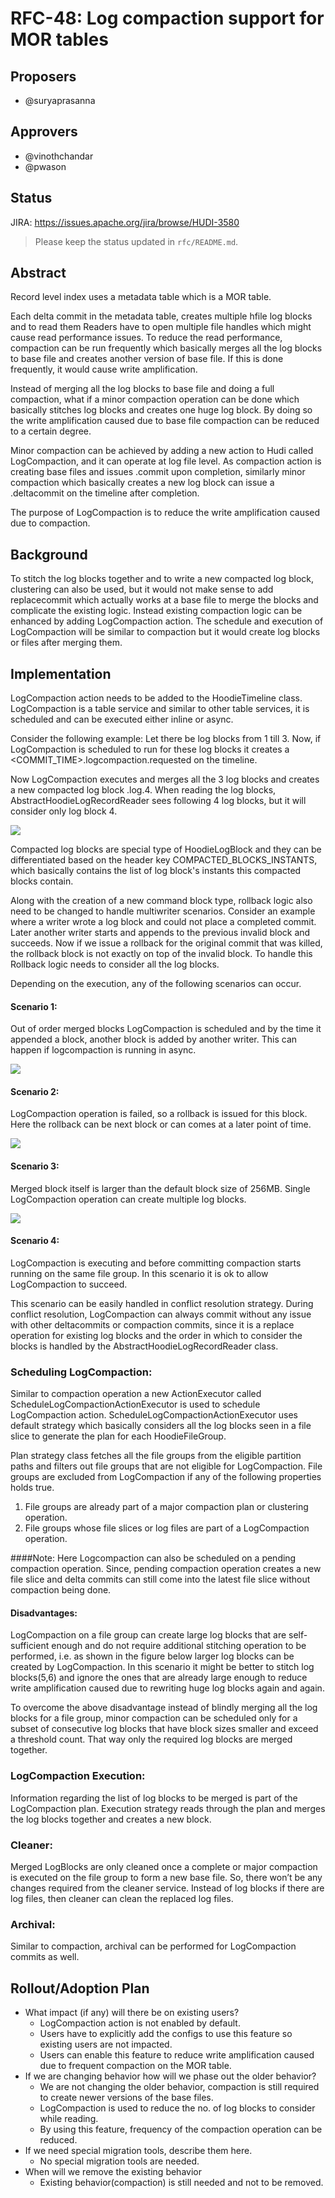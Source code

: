 <!--
  Licensed to the Apache Software Foundation (ASF) under one or more
  contributor license agreements.  See the NOTICE file distributed with
  this work for additional information regarding copyright ownership.
  The ASF licenses this file to You under the Apache License, Version 2.0
  (the "License"); you may not use this file except in compliance with
  the License.  You may obtain a copy of the License at

       http://www.apache.org/licenses/LICENSE-2.0

  Unless required by applicable law or agreed to in writing, software
  distributed under the License is distributed on an "AS IS" BASIS,
  WITHOUT WARRANTIES OR CONDITIONS OF ANY KIND, either express or implied.
  See the License for the specific language governing permissions and
  limitations under the License.
-->
# RFC-48: Log compaction support for MOR tables

## Proposers

- @suryaprasanna

## Approvers
- @vinothchandar
- @pwason

## Status

JIRA: https://issues.apache.org/jira/browse/HUDI-3580

> Please keep the status updated in `rfc/README.md`.

## Abstract

Record level index uses a metadata table which is a MOR table.

Each delta commit in the metadata table, creates multiple hfile log blocks and to read 
them Readers have to open multiple file handles which might cause read performance issues. 
To reduce the read performance, compaction can be run frequently which basically merges all 
the log blocks to base file and creates another version of base file. 
If this is done frequently, it would cause write amplification.


Instead of merging all the log blocks to base file and doing a full compaction, 
what if a minor compaction operation can be done which basically stitches log blocks and creates one huge log block. 
By doing so the write amplification caused due to base file compaction can be reduced to a certain degree.


Minor compaction can be achieved by adding a new action to Hudi called LogCompaction, 
and it can operate at log file level. As compaction action is creating base files and issues .commit upon completion, 
similarly minor compaction which basically creates a new log block can issue a .deltacommit on the timeline after completion.

The purpose of LogCompaction is to reduce the write amplification caused due to compaction.


## Background

To stitch the log blocks together and to write a new compacted log block, clustering can also be used, 
but it would not make sense to add replacecommit which actually works at a base file to merge the blocks 
and complicate the existing logic. Instead existing compaction logic can be enhanced by adding LogCompaction action. 
The schedule and execution of LogCompaction will be similar to compaction but it would create log blocks or files after merging them.


## Implementation

LogCompaction action needs to be added to the HoodieTimeline class. 
LogCompaction is a table service and similar to other table services, 
it is scheduled and can be executed either inline or async.


Consider the following example: Let there be log blocks from 1 till 3. Now, 
if LogCompaction is scheduled to run for these log blocks it creates a 
<COMMIT_TIME>.logcompaction.requested on the timeline.


Now LogCompaction executes and merges all the 3 log blocks and creates a new compacted 
log block .log.4. When reading the log blocks, AbstractHoodieLogRecordReader sees 
following 4 log blocks, but it will consider only log block 4.

![](base_case.jpeg)


Compacted log blocks are special type of HoodieLogBlock and they can be differentiated 
based on the header key COMPACTED_BLOCKS_INSTANTS, which basically contains the list of
log block's instants this compacted blocks contain.


Along with the creation of a new command block type, rollback logic also need to be changed
to handle multiwriter scenarios. Consider an example where a writer wrote a log block and could 
not place a completed commit. Later another writer starts and appends to the previous invalid 
block and succeeds. Now if we issue a rollback for the original commit that was killed, 
the rollback block is not exactly on top of the invalid block. 
To handle this Rollback logic needs to consider all the log blocks.


Depending on the execution, any of the following scenarios can occur.
#### Scenario 1: 

Out of order merged blocks
LogCompaction is scheduled and by the time it appended a block, another block is added by another writer.
This can happen if logcompaction is running in async.

![](async_logcompaction_issues.jpeg)

#### Scenario 2:

LogCompaction operation is failed, so a rollback is issued for this block. Here the rollback can be next block or can
comes at a later point of time.

![](rollback_block_scenario.jpeg)

#### Scenario 3:

Merged block itself is larger than the default block size of 256MB. 
Single LogCompaction operation can create multiple log blocks.

![](huge_data_after_logcompaction_written_to_multiple_blocks.jpeg)

#### Scenario 4:

LogCompaction is executing and before committing compaction starts running on the same file group.
In this scenario it is ok to allow LogCompaction to succeed.

This scenario can be easily handled in conflict resolution strategy.
During conflict resolution, LogCompaction can always commit without any issue with other deltacommits or compaction commits, 
since it is a replace operation for existing log blocks and the order in which to consider the blocks is handled by the 
AbstractHoodieLogRecordReader class.

### Scheduling LogCompaction:

Similar to compaction operation a new ActionExecutor called ScheduleLogCompactionActionExecutor is used to schedule LogCompaction action. 
ScheduleLogCompactionActionExecutor uses default strategy which basically considers all the log blocks seen in a file slice to generate the plan for each HoodieFileGroup.

Plan strategy class fetches all the file groups from the eligible partition paths and filters out file groups that are not eligible for LogCompaction. File groups are excluded from LogCompaction if any of the following properties holds true.
1. File groups are already part of a major compaction plan or clustering operation.
2. File groups whose file slices or log files are part of a LogCompaction operation.

####Note:
Here Logcompaction can also be scheduled on a pending compaction operation. Since, pending compaction operation 
creates a new file slice and delta commits can still come into the latest file slice without compaction being done.


#### Disadvantages:

LogCompaction on a file group can create large log blocks that are self-sufficient enough and do not require additional stitching operation to be performed, i.e. as shown in the figure below larger log blocks can be created by LogCompaction. In this scenario it might be better to stitch log blocks(5,6) and ignore the ones that are already large enough to reduce write amplification caused due to rewriting huge log blocks again and again.

To overcome the above disadvantage instead of blindly merging all the log blocks for a file group, minor compaction can be scheduled only for a subset of consecutive log blocks that have block sizes smaller and exceed a threshold count. That way only the required log blocks are merged together.


### LogCompaction Execution:
Information regarding the list of log blocks to be merged is part of the LogCompaction plan. 
Execution strategy reads through the plan and merges the log blocks together and creates a new block.

### Cleaner:
Merged LogBlocks are only cleaned once a complete or major compaction is executed on the file group to form a new base file. So, there won’t be any changes required from the cleaner service. Instead of log blocks if there are log files, then cleaner can clean the replaced log files.

### Archival:
Similar to compaction, archival can be performed for LogCompaction commits as well.

## Rollout/Adoption Plan

- What impact (if any) will there be on existing users?
  - LogCompaction action is not enabled by default.
  - Users have to explicitly add the configs to use this feature so existing users are not impacted.
  - Users can enable this feature to reduce write amplification caused due to frequent compaction on the MOR table.
- If we are changing behavior how will we phase out the older behavior?
    - We are not changing the older behavior, compaction is still required to create newer versions of the base files.
  - LogCompaction is used to reduce the no. of log blocks to consider while reading.
  - By using this feature, frequency of the compaction operation can be reduced.
- If we need special migration tools, describe them here.
    - No special migration tools are needed.
- When will we remove the existing behavior
    - Existing behavior(compaction) is still needed and not to be removed.

